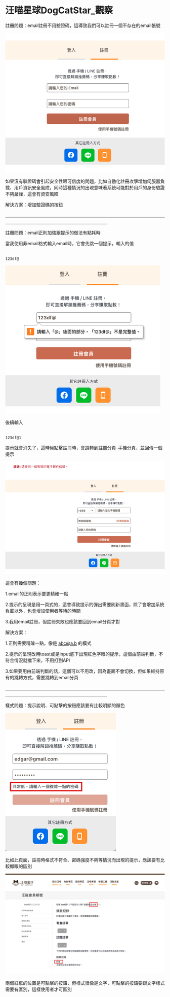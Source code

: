 # 汪喵星球DogCatStar_觀察

註冊問題：email註冊不用驗證碼，這導致我們可以註冊一個不存在的email帳號

![](media/Xnip2024-01-01_20-17-49.jpg)

如果沒有驗證碼會引起安全性跟可信度的問題，比如自動化註冊攻擊增加伺服器負載、用戶資訊安全風險，同時這種情況的出現意味著系統可能對於用戶的身份驗證不夠嚴謹，這會有資安風險

解決方案：增加驗證碼的按鈕

＿＿＿＿＿＿＿＿＿＿＿＿＿＿＿＿＿＿＿＿＿＿＿＿＿＿＿＿＿＿＿＿＿＿＿＿＿＿＿＿＿＿＿＿＿＿＿＿＿＿＿＿＿＿＿＿＿＿＿<br>
  
  
註冊問題：email正則加強跟提示的做法有點耗時

 
當我使用非email格式輸入email時，它會先跳一個提示，輸入的值

```

123df@

```

![](media/Xnip2024-01-01_20-40-46.jpg)

後續輸入

```

123df@1

```

提示就會消失了，這時候點擊註冊時，會跳轉到註冊分頁-手機分頁，並回傳一個提示

![](media/Xnip2024-01-01_20-39-12.jpg)  

這會有幾個問題：

1.email的正則表示要更精確一點

2.提示的呈現是用一頁式的，這會導致提示的彈出需要刷新畫面，除了會增加系統負載以外，也會增加使用者等待的時間

3.我用email註冊，但註冊失敗也應該要回到email分頁才對

解決方案：

1.正則需要精確一點，像是 abc@a.b 的模式

2.提示的呈現改用toast或是input底下出現紅色字眼的提示，這個由前端判斷，不符合情況就擋下來，不用打到API

3.如果要用由前端判斷的話，這個可以不用改，因為畫面不會切換，但如果維持原有的跳轉方式，需要跳轉到email分頁

＿＿＿＿＿＿＿＿＿＿＿＿＿＿＿＿＿＿＿＿＿＿＿＿＿＿＿＿＿＿＿＿＿＿＿＿＿＿＿＿＿＿＿＿＿＿＿＿＿＿＿＿＿＿＿＿＿＿＿<br>


樣式問題：提示說明、可點擊的按鈕應該要有比較明顯的顏色


![](media/Xnip2024-01-07_18-16-16.jpg)  <br>

比如此頁面，註冊時格式不符合、密碼強度不夠等情況而出現的提示，應該要有比較顯眼的區別


![](media/Xnip2024-01-07_18-48-32.jpg)  <br>

兩個紅框的位置是可點擊的按鈕，但樣式很像是文字，可點擊的按鈕要跟文字樣式需要有區別，這樣使用者才可區別
